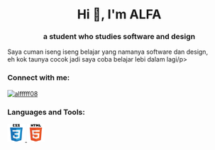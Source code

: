 <h1 align="center">Hi 👋, I'm ALFA</h1>
<h3 align="center">a student who studies software and design</h3>

<p>Saya cuman iseng iseng belajar yang namanya software dan design,<br>eh kok taunya cocok jadi saya coba belajar lebi dalam lagi/p>
<h3 align="left">Connect with me:</h3>
<p align="left">
<a href="https://instagram.com/alfffff08" target="blank"><img align="center" src="https://raw.githubusercontent.com/rahuldkjain/github-profile-readme-generator/master/src/images/icons/Social/instagram.svg" alt="alfffff08" height="30" width="40" /></a>
</p>

<h3 align="left">Languages and Tools:</h3>
<p align="left"> <a href="https://www.w3schools.com/css/" target="_blank" rel="noreferrer"> <img src="https://raw.githubusercontent.com/devicons/devicon/master/icons/css3/css3-original-wordmark.svg" alt="css3" width="40" height="40"/> </a> <a href="https://www.w3.org/html/" target="_blank" rel="noreferrer"> <img src="https://raw.githubusercontent.com/devicons/devicon/master/icons/html5/html5-original-wordmark.svg" alt="html5" width="40" height="40"/> </a> </p>
